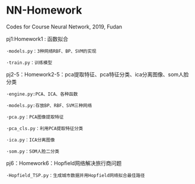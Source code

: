 # NN-Homework
Codes for Course Neural Network, 2019, Fudan

pj1:Homework1 : 函数拟合

	·models.py：3种网络RBF、BP、SVM的实现
	
	·train.py：训练模型
	
pj2-5：Homework2-5：pca提取特征、pca特征分类、ica分离图像、som人脸分类

	·engine.py:PCA、ICA、各种函数
	
	·models.py:存放BP、RBF、SVM三种网络
	
	·pca.py：PCA图像提取特征
	
	·pca_cls.py：利用PCA提取特征分类
	
	·ica.py：ICA分离图像
	
	·som.py：SOM人脸二分类
	
pj6：Homework6：Hopfield网络解决旅行商问题

	·Hopfield_TSP.py：生成城市数据并用Hopfield网络拟合最佳路径
	
